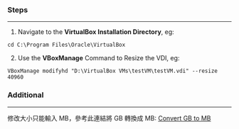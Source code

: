 
### Steps
---
1. Navigate to the **VirtualBox Installation Directory**, eg:
```shell
cd C:\Program Files\Oracle\VirtualBox
```
2. Use the **VBoxManage** Command to Resize the VDI, eg:
```shell
VBoxManage modifyhd "D:\VirtualBox VMs\testVM\testVM.vdi" --resize 40960
```
### Additional
---
修改大小只能輸入 MB，參考此連結將 GB 轉換成 MB: [Convert GB to MB](https://www.unitconverters.net/data-storage/gb-to-mb.htm)
